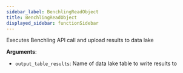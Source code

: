 ```yaml
---
sidebar_label: BenchlingReadObject
title: BenchlingReadObject
displayed_sidebar: functionSidebar
---
```


Executes Benchling API call and upload results to data lake

**Arguments**:

- `output_table_results`: Name of data lake table to write results to

